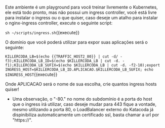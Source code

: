 Este ambiente é um playground para você treinar livremente o Kubernetes, ele está todo pronto, mas não possui um ingress controller, você está livre para instalar o ingress ou o que quiser, caso deseje um atalho para instalar o nginx-ingress controller, execute o seguinte script:

`sh ~/scripts/ingress.sh`{{execute}}

O domínio que você poderá utilizar para expor suas aplicações será o seguinte:

`KILLERCODA_LB=$(echo {{TRAFFIC_HOST2_80}} | cut -d/ -f3);KILLERCODA_LB_ID=$(echo $KILLERCODA_LB | cut -d. -f1);KILLERCODA_LB_SUFIX=$(echo $KILLERCODA_LB | cut -d. -f2-10);export INGRESS_HOST=$KILLERCODA_LB_ID.APLICACAO.$KILLERCODA_LB_SUFIX; echo $INGRESS_HOST`{{execute}}

Onde APLICACAO será o nome de sua escolha, crie quantos ingress hosts quiser!

* Uma observação, o "-80." no nome do subdomínio é a porta do host que o ingress irá utilizar, caso deseje mudar para 443 fique a vontade, mesmo utilizando a porta 80, o LoadBalancer externo do Katacoda já dispinibiliza automaticamente um certificado ssl, basta chamar a url por "https://".
